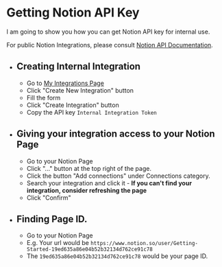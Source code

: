 # Getting Notion API Key

I am going to show you how you can get Notion API key for internal use.

For public Notion Integrations, please
consult [Notion API Documentation](https://developers.notion.com/docs/getting-started#public-notion-integrations).

- ## Creating Internal Integration
    - Go to [My Integrations Page](https://www.notion.so/my-integrations)
    - Click "Create New Integration" button
    - Fill the form
    - Click "Create Integration" button
    - Copy the API key `Internal Integration Token`

- ## Giving your integration access to your Notion Page
    - Go to your Notion Page
    - Click "..." button at the top right of the page.
    - Click the button "Add connections" under Connections category.
    - Search your integration and click it - **If you can't find your integration, consider refreshing the page**
    - Click "Confirm"

- ## Finding Page ID.
    - Go to your Notion Page
    - E.g. Your url would be `https://www.notion.so/user/Getting-Started-19ed635a86e04b52b32134d762ce91c78`
    - The `19ed635a86e04b52b32134d762ce91c78` would be your page ID.

